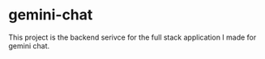 # gemini-chat
This project is the backend serivce for the full stack application I made for gemini chat.
